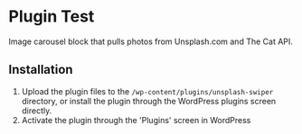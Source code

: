 # Plugin Test 
Image carousel block that pulls photos from Unsplash.com and The Cat API.

## Installation

1. Upload the plugin files to the `/wp-content/plugins/unsplash-swiper` directory, or install the plugin through the WordPress plugins screen directly.
2. Activate the plugin through the 'Plugins' screen in WordPress